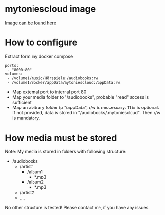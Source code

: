 # mytoniescloud image

[Image can be found here](https://hub.docker.com/r/padishar24/mytoniescloud)

# How to configure
Extract form my docker compose

    ports:
     - "8000:80"
    volumes:
     - /volume1/music/Hörspiele:/audiobooks:rw
     - /volume1/docker/appData/mytoniescloud:/appData:rw

- Map external port to internal port 80
- Map your media folder to "/audiobooks", probable "read" access is sufficient
- Map an abitrary folder tp "/appData", r/w is neccessary. This is optional. If not provided, data is stored in "/audiobooks/.mytoniescloud". Then r/w is mandatory.

# How media must be stored
Note: My media is stored in folders with following structure:
- /audiobooks
   - /artist1
      - /album1
        -  *.mp3
      - /album2
        -  *.mp3
   - /artist2
    -  ....

No other structure is tested! Please contact me, if you have any issues.
